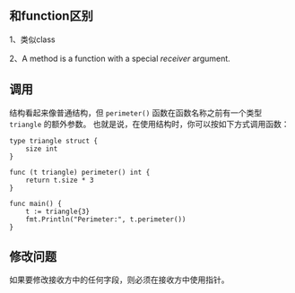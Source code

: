 ## 和function区别

1、类似class

2、A method is a function with a special *receiver* argument.

## 调用

结构看起来像普通结构，但 `perimeter()` 函数在函数名称之前有一个类型 `triangle` 的额外参数。 也就是说，在使用结构时，你可以按如下方式调用函数：

```
type triangle struct {
    size int
}

func (t triangle) perimeter() int {
    return t.size * 3
}

func main() {
    t := triangle{3}
    fmt.Println("Perimeter:", t.perimeter())
}
```



## 修改问题

如果要修改接收方中的任何字段，则必须在接收方中使用指针。

